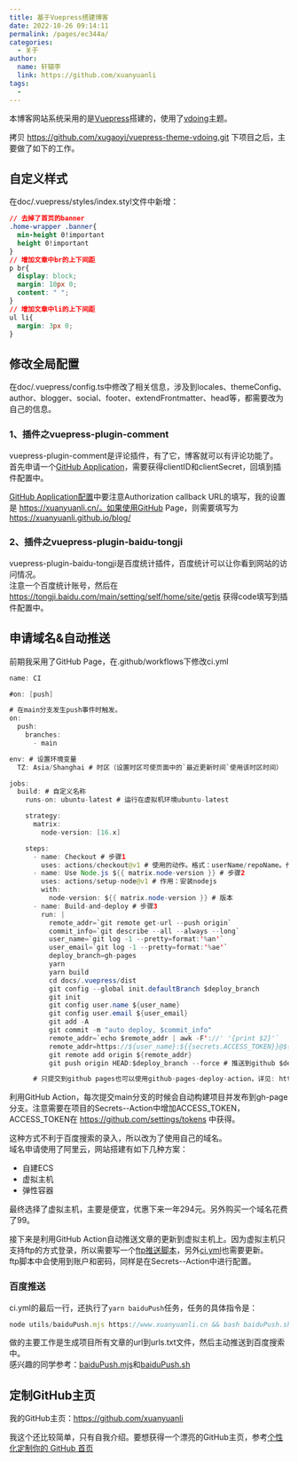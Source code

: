 ```yaml
---
title: 基于Vuepress搭建博客
date: 2022-10-26 09:14:11
permalink: /pages/ec344a/
categories: 
  - 关于
author: 
  name: 轩辕李
  link: https://github.com/xuanyuanli
tags: 
  - 
---
```


本博客网站系统采用的是[Vuepress](https://vuepress.vuejs.org/zh/)搭建的，使用了[vdoing](https://github.com/xugaoyi/vuepress-theme-vdoing)主题。  

拷贝 https://github.com/xugaoyi/vuepress-theme-vdoing.git 下项目之后，主要做了如下的工作。

<!-- more -->

## 自定义样式
在doc/.vuepress/styles/index.styl文件中新增：
```css
// 去掉了首页的banner
.home-wrapper .banner{
  min-height 0!important
  height 0!important
}
// 增加文章中br的上下间距
p br{
  display: block;
  margin: 10px 0;
  content: " ";
}
// 增加文章中li的上下间距
ul li{
  margin: 3px 0;
}
```

## 修改全局配置
在doc/.vuepress/config.ts中修改了相关信息，涉及到locales、themeConfig、author、blogger、social、footer、extendFrontmatter、head等，都需要改为自己的信息。

### 1、插件之vuepress-plugin-comment
vuepress-plugin-comment是评论插件，有了它，博客就可以有评论功能了。    
首先申请一个[GitHub Application](https://github.com/settings/applications/new)，需要获得clientID和clientSecret，回填到插件配置中。  

[GitHub Application配置](https://github.com/settings/developers)中要注意Authorization callback URL的填写，我的设置是 https://xuanyuanli.cn/。如果使用GitHub Page，则需要填写为 https://xuanyuanli.github.io/blog/

### 2、插件之vuepress-plugin-baidu-tongji
vuepress-plugin-baidu-tongji是百度统计插件，百度统计可以让你看到网站的访问情况。  
注意一个百度统计账号，然后在 https://tongji.baidu.com/main/setting/self/home/site/getjs 获得code填写到插件配置中。  

## 申请域名&自动推送
前期我采用了GitHub Page，在.github/workflows下修改ci.yml
```java
name: CI

#on: [push]

# 在main分支发生push事件时触发。
on:
  push:
    branches:
      - main

env: # 设置环境变量
  TZ: Asia/Shanghai # 时区（设置时区可使页面中的`最近更新时间`使用该时区时间）

jobs:
  build: # 自定义名称
    runs-on: ubuntu-latest # 运行在虚拟机环境ubuntu-latest

    strategy:
      matrix:
        node-version: [16.x]

    steps:
      - name: Checkout # 步骤1
        uses: actions/checkout@v1 # 使用的动作。格式：userName/repoName。作用：检出仓库，获取源码。 官方actions库：https://github.com/actions
      - name: Use Node.js ${{ matrix.node-version }} # 步骤2
        uses: actions/setup-node@v1 # 作用：安装nodejs
        with:
          node-version: ${{ matrix.node-version }} # 版本
      - name: Build-and-deploy # 步骤3
        run: |
          remote_addr=`git remote get-url --push origin`
          commit_info=`git describe --all --always --long`
          user_name=`git log -1 --pretty=format:'%an'`
          user_email=`git log -1 --pretty=format:'%ae'`
          deploy_branch=gh-pages
          yarn
          yarn build
          cd docs/.vuepress/dist
          git config --global init.defaultBranch $deploy_branch
          git init
          git config user.name ${user_name}
          git config user.email ${user_email}
          git add -A
          git commit -m "auto deploy, $commit_info"
          remote_addr=`echo $remote_addr | awk -F'://' '{print $2}'`
          remote_addr=https://${user_name}:${{secrets.ACCESS_TOKEN}}@${remote_addr}
          git remote add origin ${remote_addr}
          git push origin HEAD:$deploy_branch --force # 推送到github $deploy_branch分支

      # 只提交到github pages也可以使用github-pages-deploy-action，详见: https://github.com/JamesIves/github-pages-deploy-action
```
利用GitHub Action，每次提交main分支的时候会自动构建项目并发布到gh-page分支。注意需要在项目的Secrets--Action中增加ACCESS_TOKEN，ACCESS_TOKEN在 https://github.com/settings/tokens 中获得。

这种方式不利于百度搜索的录入，所以改为了使用自己的域名。  
域名申请使用了阿里云，网站搭建有如下几种方案：
- 自建ECS
- 虚拟主机
- 弹性容器

最终选择了虚拟主机，主要是便宜，优惠下来一年294元。另外购买一个域名花费了99。

接下来是利用GitHub Action自动推送文章的更新到虚拟主机上。因为虚拟主机只支持ftp的方式登录，所以需要写一个[ftp推送脚本](https://github.com/xuanyuanli/blog/blob/main/utils/ftpSync.mjs)，另外[ci.yml](https://github.com/xuanyuanli/blog/blob/main/.github/workflows/ci.yml)也需要更新。  
ftp脚本中会使用到账户和密码，同样是在Secrets--Action中进行配置。  

### 百度推送
ci.yml的最后一行，还执行了`yarn baiduPush`任务，任务的具体指令是：
```javascript
node utils/baiduPush.mjs https://www.xuanyuanli.cn && bash baiduPush.sh
```
做的主要工作是生成项目所有文章的url到urls.txt文件，然后主动推送到百度搜索中。    
感兴趣的同学参考：[baiduPush.mjs](https://github.com/xuanyuanli/blog/blob/main/utils/baiduPush.mjs)和[baiduPush.sh](https://github.com/xuanyuanli/blog/blob/main/baiduPush.sh)  

## 定制GitHub主页
我的GitHub主页：https://github.com/xuanyuanli  

我这个还比较简单，只有自我介绍。要想获得一个漂亮的GitHub主页，参考[个性化定制你的 GitHub 首页](https://blog.csdn.net/qq_37954086/article/details/107947088)
